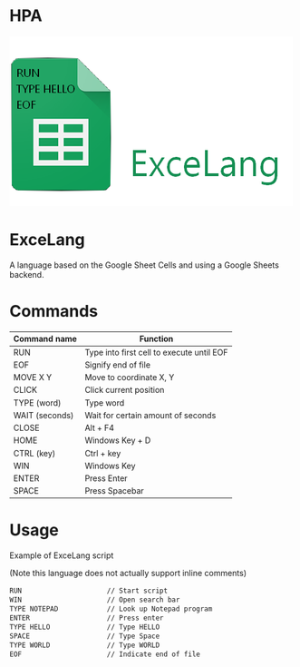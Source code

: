 # HPA

![](https://github.com/ddmin/HPA/blob/master/excelang.png)

# ExceLang
A language based on the Google Sheet Cells and using a Google Sheets backend.

# Commands
| Command name | Function |
| ------------ | ----- |
| RUN | Type into first cell to execute until EOF |
| EOF | Signify end of file |
| MOVE X Y | Move to coordinate X, Y |
| CLICK | Click current position |
| TYPE (word) | Type word |
| WAIT (seconds) | Wait for certain amount of seconds |
| CLOSE | Alt + F4 |
| HOME | Windows Key + D |
| CTRL (key) | Ctrl + key |
| WIN | Windows Key |
| ENTER | Press Enter |
| SPACE | Press Spacebar |

# Usage
Example of ExceLang script

(Note this language does not actually support inline comments)
```
RUN                     // Start script
WIN                     // Open search bar
TYPE NOTEPAD            // Look up Notepad program
ENTER                   // Press enter
TYPE HELLO              // Type HELLO
SPACE                   // Type Space
TYPE WORLD              // Type WORLD
EOF                     // Indicate end of file
```
